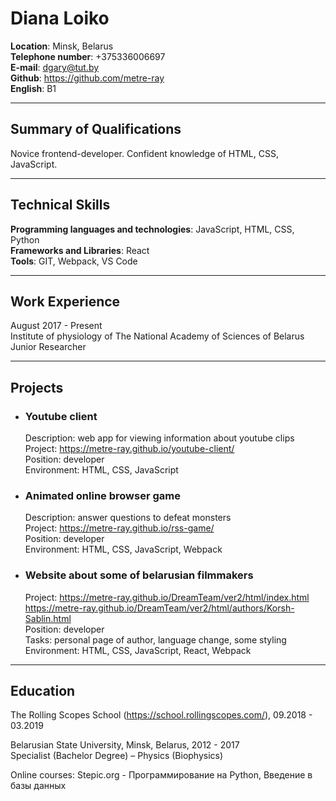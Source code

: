 # Diana Loiko 
**Location**: Minsk, Belarus  
**Telephone number**: +375336006697  
**E-mail**: dgary@tut.by  
**Github**: https://github.com/metre-ray  
**English**: B1  

________________________________________
## Summary of Qualifications 	
Novice frontend-developer. Confident knowledge of HTML, CSS, JavaScript.  

________________________________________
## Technical Skills
**Programming languages and technologies**: JavaScript, HTML, CSS, Python  
**Frameworks and Libraries**: React  
**Tools**: GIT, Webpack, VS Code  

________________________________________
## Work Experience
August 2017 - Present  
Institute of physiology of The National Academy of Sciences of Belarus  
Junior Researcher  

________________________________________
## Projects
- ### Youtube client  
    Description: web app for viewing information about youtube clips  
    Project: https://metre-ray.github.io/youtube-client/  
    Position: developer  
    Environment: HTML, CSS, JavaScript
- ### Animated online browser game  
    Description: answer questions to defeat monsters  
    Project: https://metre-ray.github.io/rss-game/  
    Position: developer  
    Environment: HTML, CSS, JavaScript, Webpack
- ### Website about some of belarusian filmmakers  
    Project: https://metre-ray.github.io/DreamTeam/ver2/html/index.html  
        https://metre-ray.github.io/DreamTeam/ver2/html/authors/Korsh-Sablin.html  
    Position: developer  
    Tasks: personal page of author, language change, some styling  
    Environment: HTML, CSS, JavaScript, React, Webpack  
    
________________________________________
## Education
The Rolling Scopes School (https://school.rollingscopes.com/), 09.2018 - 03.2019  

Belarusian State University, Minsk, Belarus, 2012 - 2017  
Specialist (Bachelor Degree) – Physics (Biophysics)  

Online courses:
Stepic.org - Программирование на Python, Введение в базы данных

